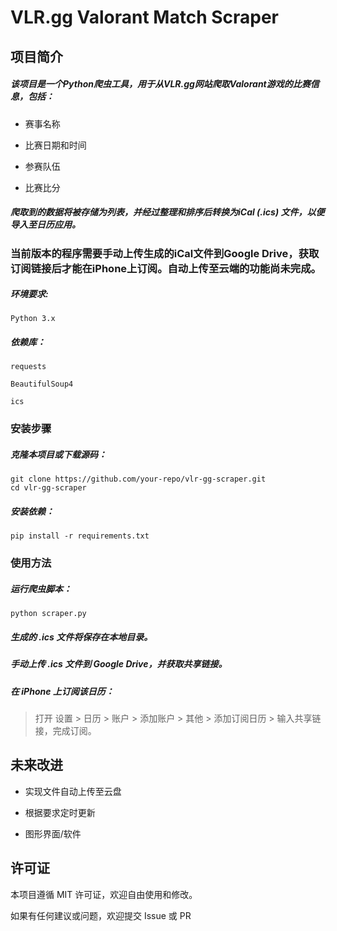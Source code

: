 # VLR.gg Valorant Match Scraper

## 项目简介

##### 该项目是一个Python爬虫工具，用于从VLR.gg网站爬取Valorant游戏的比赛信息，包括：

- 赛事名称

- 比赛日期和时间

- 参赛队伍

- 比赛比分

##### 爬取到的数据将被存储为列表，并经过整理和排序后转换为iCal (.ics) 文件，以便导入至日历应用。

### 当前版本的程序需要手动上传生成的iCal文件到Google Drive，获取订阅链接后才能在iPhone上订阅。自动上传至云端的功能尚未完成。

##### 环境要求:
```
Python 3.x
```

##### 依赖库：


```
requests

BeautifulSoup4

ics
```


### 安装步骤

##### 克隆本项目或下载源码：


```
git clone https://github.com/your-repo/vlr-gg-scraper.git
cd vlr-gg-scraper
```


##### 安装依赖：


```
pip install -r requirements.txt
```


### 使用方法

##### 运行爬虫脚本：


```
python scraper.py
```


##### 生成的 .ics 文件将保存在本地目录。

##### 手动上传 .ics 文件到 Google Drive，并获取共享链接。

##### 在 iPhone 上订阅该日历：

> 打开 设置 > 日历 > 账户 > 添加账户 > 其他 > 添加订阅日历 > 输入共享链接，完成订阅。

## 未来改进

- 实现文件自动上传至云盘

- 根据要求定时更新

- 图形界面/软件


## 许可证

本项目遵循 MIT 许可证，欢迎自由使用和修改。

如果有任何建议或问题，欢迎提交 Issue 或 PR